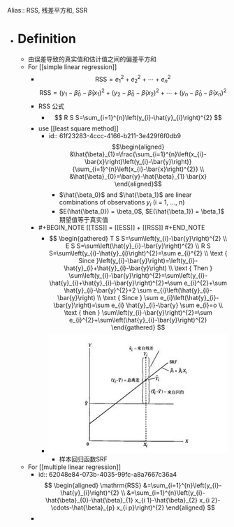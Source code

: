 Alias:: RSS, 残差平方和, SSR

- # Definition
	- 由误差导致的真实值和估计值之间的偏差平方和
	- For [[simple linear regression]]
		- $$
		  \mathrm{RSS}=e_{1}^{2}+e_{2}^{2}+\cdots+e_{n}^{2}
		  $$
		  $$
		  \mathrm{RSS}=\left(y_{1}-\hat{\beta}_{0}-\hat{\beta}_{1} x_{1}\right)^{2}+\left(y_{2}-\hat{\beta}_{0}-\hat{\beta}_{1} x_{2}\right)^{2}+\cdots+\left(y_{n}-\hat{\beta}_{0}-\hat{\beta}_{1} x_{n}\right)^{2}
		  $$
		- RSS 公式
			- $$
			  R S S=\sum_{i=1}^{n}\left(y_{i}-\hat{y}_{i}\right)^{2}
			  $$
		- use [[least square method]]
			- id:: 61f23283-4ccc-4166-b211-3e429f6f0db9
			  $$\begin{aligned}
			  &\hat{\beta}_{1}=\frac{\sum_{i=1}^{n}\left(x_{i}-\bar{x}\right)\left(y_{i}-\bar{y}\right)}{\sum_{i=1}^{n}\left(x_{i}-\bar{x}\right)^{2}} \\
			  &\hat{\beta}_{0}=\bar{y}-\hat{\beta}_{1} \bar{x}
			  \end{aligned}$$
				- $\hat{\beta_0}$ and $\hat{\beta_1}$ are linear combinations of observations $y_i$ (i = 1, ..., n)
				- $E(\hat{\beta_0}) = \beta_0$, $E(\hat{\beta_1}) = \beta_1$ 期望值等于真实值
		- #+BEGIN_NOTE
		  [[TSS]] = [[ESS]] + [[RSS]]
		  #+END_NOTE
			- $$
			  \begin{gathered}
			  T S S=\sum\left(y_{i}-\bar{y}\right)^{2} \\
			  E S S=\sum\left(\hat{y}_{i}-\bar{y}\right)^{2} \\
			  R S S=\sum\left(y_{i}-\hat{y}_{i}\right)^{2}=\sum e_{i}^{2} \\
			  \text { Since }\left(y_{i}-\bar{y}\right)=\left(y_{i}-\hat{y}_{i}+\hat{y}_{i}-\bar{y}\right) \\
			  \text { Then } \sum\left(y_{i}-\bar{y}\right)^{2}=\sum\left(y_{i}-\hat{y}_{i}+\hat{y}_{i}-\bar{y}\right)^{2}=\sum e_{i}^{2}+\sum \hat{y}_{i}-\bar{y}^{2}+2 \sum e_{i}\left(\hat{y}_{i}-\bar{y}\right) \\
			  \text { Since } \sum e_{i}\left(\hat{y}_{i}-\bar{y}\right)=\sum e_{i} \hat{y}_{i}-\bar{y} \sum e_{i}=o \\
			  \text { then } \sum\left(y_{i}-\bar{y}\right)^{2}=\sum e_{i}^{2}+\sum\left(\hat{y}_{i}-\bar{y}\right)^{2}
			  \end{gathered}
			  $$
			- ![image.png](../assets/image_1643174006870_0.png)
				- 样本回归函数SRF
	- For [[multiple linear regression]]
		- id:: 62048e84-073b-4035-99fc-a8a7667c36a4
		  $$
		  \begin{aligned}
		  \mathrm{RSS} &=\sum_{i=1}^{n}\left(y_{i}-\hat{y}_{i}\right)^{2} \\
		  &=\sum_{i=1}^{n}\left(y_{i}-\hat{\beta}_{0}-\hat{\beta}_{1} x_{i 1}-\hat{\beta}_{2} x_{i 2}-\cdots-\hat{\beta}_{p} x_{i p}\right)^{2}
		  \end{aligned}
		  $$
		-